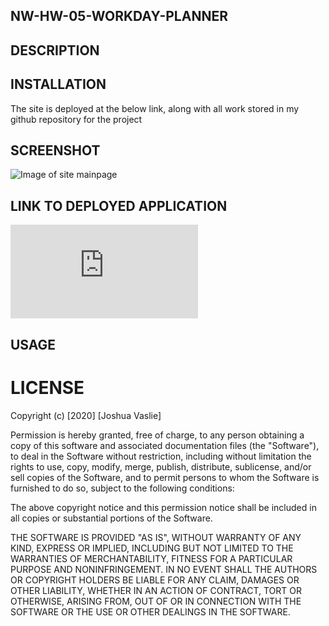 ## NW-HW-05-WORKDAY-PLANNER

## DESCRIPTION


## INSTALLATION

The site is deployed at the below link, along with all work stored in my github repository for the project

## SCREENSHOT

![Image of site mainpage](https://joshuavaslie2021.github.io/03-Password-Generator/Assets/stockscreenshot.png)


## LINK TO DEPLOYED APPLICATION    

![Link to deployed application](https://joshuavaslie2021.github.io/05-WORKDAY-SCHEDULER/index.html)

## USAGE



# LICENSE

Copyright (c) [2020] [Joshua Vaslie]

Permission is hereby granted, free of charge, to any person obtaining a copy
of this software and associated documentation files (the "Software"), to deal
in the Software without restriction, including without limitation the rights
to use, copy, modify, merge, publish, distribute, sublicense, and/or sell
copies of the Software, and to permit persons to whom the Software is
furnished to do so, subject to the following conditions:

The above copyright notice and this permission notice shall be included in all
copies or substantial portions of the Software.

THE SOFTWARE IS PROVIDED "AS IS", WITHOUT WARRANTY OF ANY KIND, EXPRESS OR
IMPLIED, INCLUDING BUT NOT LIMITED TO THE WARRANTIES OF MERCHANTABILITY,
FITNESS FOR A PARTICULAR PURPOSE AND NONINFRINGEMENT. IN NO EVENT SHALL THE
AUTHORS OR COPYRIGHT HOLDERS BE LIABLE FOR ANY CLAIM, DAMAGES OR OTHER
LIABILITY, WHETHER IN AN ACTION OF CONTRACT, TORT OR OTHERWISE, ARISING FROM,
OUT OF OR IN CONNECTION WITH THE SOFTWARE OR THE USE OR OTHER DEALINGS IN THE
SOFTWARE.